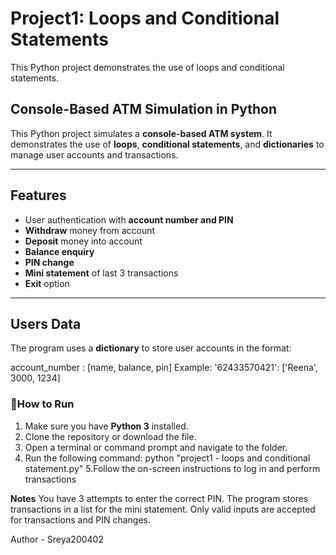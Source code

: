 # Project1: Loops and Conditional Statements
This Python project demonstrates the use of loops and conditional statements.

## Console-Based ATM Simulation in Python

This Python project simulates a **console-based ATM system**. It demonstrates the use of **loops**, **conditional statements**, and **dictionaries** to manage user accounts and transactions.

---

## Features
- User authentication with **account number and PIN**
- **Withdraw** money from account
- **Deposit** money into account
- **Balance enquiry**
- **PIN change**
- **Mini statement** of last 3 transactions
- **Exit** option

---

## Users Data

The program uses a **dictionary** to store user accounts in the format:

account_number : [name, balance, pin]
Example: '62433570421': ['Reena', 3000, 1234]


### 🧩How to Run

1. Make sure you have **Python 3** installed.  
2. Clone the repository or download the file.  
3. Open a terminal or command prompt and navigate to the folder.  
4. Run the following command:
    python "project1 - loops and conditional statement.py"
5.Follow the on-screen instructions to log in and perform transactions

**Notes**
You have 3 attempts to enter the correct PIN.
The program stores transactions in a list for the mini statement.
Only valid inputs are accepted for transactions and PIN changes.


Author - Sreya200402
